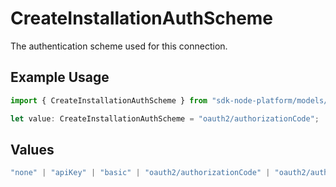 # CreateInstallationAuthScheme

The authentication scheme used for this connection.

## Example Usage

```typescript
import { CreateInstallationAuthScheme } from "sdk-node-platform/models/operations";

let value: CreateInstallationAuthScheme = "oauth2/authorizationCode";
```

## Values

```typescript
"none" | "apiKey" | "basic" | "oauth2/authorizationCode" | "oauth2/authorizationCodePKCE" | "oauth2/clientCredentials" | "oauth2/password"
```